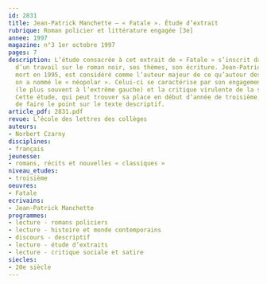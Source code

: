 ```yaml
---
id: 2831
title: Jean-Patrick Manchette – « Fatale ». Étude d’extrait 
rubrique: Roman policier et littérature engagée [3e]
annee: 1997
magazine: n°3 1er octobre 1997
pages: 7
description: L’étude consacrée à cet extrait de « Fatale » s’inscrit dans le cadre
  d’un travail sur le roman noir, ses thèmes, son écriture. Jean-Patrick Manchette,
  mort en 1995, est considéré comme l’auteur majeur de ce qu’autour des années 1970,
  on a nommé le « néopolar ». Celui-ci se caractérise par son engagement politique
  (le plus souvent à l’extrême gauche) et la critique virulente de la société de l’époque.
  Cette étude, qui peut trouver sa place en début d’année de troisième, permet aussi
  de faire le point sur le texte descriptif.
article_pdf: 2831.pdf
revue: L’école des lettres des collèges
auteurs:
- Norbert Czarny
disciplines:
- français
jeunesse:
- romans, récits et nouvelles « classiques »
niveau_etudes:
- troisième
oeuvres:
- Fatale
ecrivains:
- Jean-Patrick Manchette
programmes:
- lecture - romans policiers
- lecture - histoire et monde contemporains
- discours - descriptif
- lecture - étude d’extraits
- lecture - critique sociale et satire
siecles:
- 20e siècle
---
```

